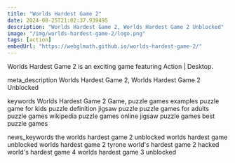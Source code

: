 ```yaml
---
title: "Worlds Hardest Game 2"
date: 2024-08-25T21:02:37.939495
description: "Worlds Hardest Game 2, Worlds Hardest Game 2 Unblocked"
image: "/img/worlds-hardest-game-2/logo.png"
tags: [action]
embedUrl: "https://webglmath.github.io/worlds-hardest-game-2/"
---
```


Worlds Hardest Game 2 is an exciting game featuring Action | Desktop.

meta_description
Worlds Hardest Game 2, Worlds Hardest Game 2 Unblocked


keywords
Worlds Hardest Game 2 Game, puzzle games examples puzzle game for kids puzzle definition jigsaw puzzle puzzle games for adults puzzle games wikipedia puzzle games online jigsaw puzzle games best puzzle games


news_keywords
the worlds hardest game 2 unblocked worlds hardest game unblocked worlds hardest game 2 tyrone world's hardest game 2 hacked world's hardest game 4 worlds hardest game 3 unblocked
